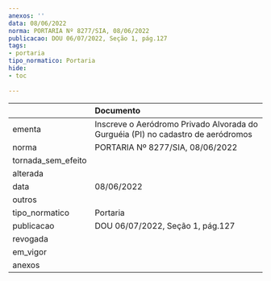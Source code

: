 ```yaml
---
anexos: ''
data: 08/06/2022
norma: PORTARIA Nº 8277/SIA, 08/06/2022
publicacao: DOU 06/07/2022, Seção 1, pág.127
tags:
- portaria
tipo_normatico: Portaria
hide: 
- toc 
 
---
```


|                    | Documento                                                                        |
|:-------------------|:---------------------------------------------------------------------------------|
| ementa             | Inscreve o Aeródromo Privado Alvorada do Gurguéia (PI) no cadastro de aeródromos |
| norma              | PORTARIA Nº 8277/SIA, 08/06/2022                                                 |
| tornada_sem_efeito |                                                                                  |
| alterada           |                                                                                  |
| data               | 08/06/2022                                                                       |
| outros             |                                                                                  |
| tipo_normatico     | Portaria                                                                         |
| publicacao         | DOU 06/07/2022, Seção 1, pág.127                                                 |
| revogada           |                                                                                  |
| em_vigor           |                                                                                  |
| anexos             |                                                                                  |
